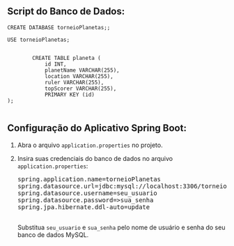 <!-- Configuração do Banco de Dados para o Torneio -->

<h2>Script do Banco de Dados:</h2>

<p>
    <!-- Criação do banco de dados 'torneio' -->
    <code>CREATE DATABASE torneioPlanetas;;</code>
</p>

<p>
    <!-- Utilização do banco de dados 'torneio' -->
    <code>USE torneioPlanetas;</code>
</p>

<p>
    <!-- Criação da tabela 'arena' -->
    <code>
        CREATE TABLE planeta (
            id INT,
            planetName VARCHAR(255),
            location VARCHAR(255),
            ruler VARCHAR(255),
            topScorer VARCHAR(255),
            PRIMARY KEY (id)
);
    </code>
</p>

<!-- Configuração do Aplicativo Spring Boot -->

<h2>Configuração do Aplicativo Spring Boot:</h2>

<ol>
    <li>
        <!-- Passo 1: Abra o arquivo 'application.properties' no projeto -->
        <p>Abra o arquivo <code>application.properties</code> no projeto.</p>
    </li>
    <li>
        <!-- Passo 2: Insira suas credenciais do banco de dados -->
        <p>Insira suas credenciais do banco de dados no arquivo <code>application.properties</code>:</p>
        <pre>
spring.application.name=torneioPlanetas
spring.datasource.url=jdbc:mysql://localhost:3306/torneioPlanetas
spring.datasource.username=seu_usuario
spring.datasource.password=>sua_senha
spring.jpa.hibernate.ddl-auto=update
        </pre>
        <p>Substitua <code>seu_usuario</code> e <code>sua_senha</code> pelo nome de usuário e senha do seu banco de dados MySQL.</p>
    </li>
</ol>

